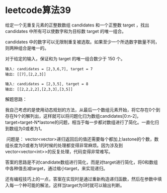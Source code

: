 # leetcode算法39

给定一个无重复元素的正整数数组 candidates 和一个正整数 target ，找出 candidates 中所有可以使数字和为目标数 target 的唯一组合。

candidates 中的数字可以无限制重复被选取。如果至少一个所选数字数量不同，则两种组合是唯一的。 

对于给定的输入，保证和为 target 的唯一组合数少于 150 个。

```
输入: candidates = [2,3,6,7], target = 7
输出: [[7],[2,2,3]]
```

```
输入: candidates = [2,3,5], target = 8
输出: [[2,2,2,2],[2,3,3],[3,5]]
```

解题思路：

​	我自己考虑的是使用动态规划的方法，从最后一个数组元素开始，将它存在0个到存在N个的解列出，这样就可以将问题化归为数组candidates[0:n-2]，target=target-N*lastone的问题，相当于每一步都对数组进行了简化。一直化归到数组为0或者为1。

​	问题是： vector\<vector>递归返回后的值还需要每个都加上lastone的个数，数组长度为0或者为1的时候的处理都变得非常麻烦。因为涉及到vector\<vector\<int>>的反复处理，代码变得非常难写。



​	答案的思路是不对candidate数组进行简化，而是对target进行简化，将0和数组中各种值去减target，通过缩小target，来实现递归。

​	还有编程技巧上的一点，答案在实现时是通过重新构造递归函数，然后在参数中填入每一个种可能的解法，这样当target为0时就可以输出判断。